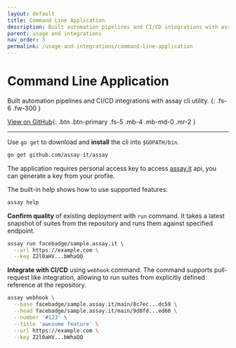 ```yaml
---
layout: default
title: Command Line Application
description: Built automation pipelines and CI/CD integrations with assay command line utility
parent: usage and integrations
nav_order: 3
permalink: /usage-and-integrations/command-line-application
---
```


# Command Line Application

Built automation pipelines and CI/CD integrations with assay cli utility. 
{: .fs-6 .fw-300 }

[View on GitHub](https://github.com/assay-it/assay){: .btn .btn-primary .fs-5 .mb-4 .mb-md-0 .mr-2 }

---

Use `go get` to download and **install** the cli into `$GOPATH/bin`.

```bash
go get github.com/assay-it/assay
```

The application requires personal access key to access [assay.it](https://assay.it) api, you can generate a key from your profile.

The built-in help shows how to use supported features:

```bash
assay help
```

**Confirm quality** of existing deployment with `run` command. It takes a latest snapshot of suites from the repository and runs them against specified endpoint.

```bash
assay run facebadge/sample.assay.it \
  --url https://example.com \
  --key Z2l0aHV...bWhaQQ
```

**Integrate with CI/CD** using `webhook` command. The command supports pull-request like integration, allowing to run suites from explicitly defined reference at the repository. 

```bash
assay webhook \
  --base facebadge/sample.assay.it/main/8c7ec...dc59 \
  --head facebadge/sample.assay.it/main/9d8fd...ed60 \
  --number '#123' \
  --title 'awesome feature' \
  --url https://example.com \
  --key Z2l0aHV...bWhaQQ
```
